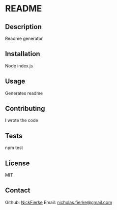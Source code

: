 
# README

## Description
Readme generator

## Installation
Node index.js

## Usage
Generates readme

## Contributing
I wrote the code

## Tests
npm test

## License
MIT

## Contact
Github: [NickFierke](https://github.com/NickFierke)
Email: nicholas.fierke@gmail.com
